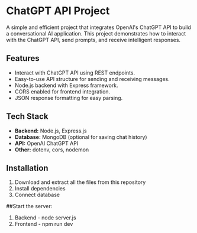 # ChatGPT API Project

A simple and efficient project that integrates OpenAI's ChatGPT API to build a conversational AI application. This project demonstrates how to interact with the ChatGPT API, send prompts, and receive intelligent responses.

## Features

- Interact with ChatGPT API using REST endpoints.
- Easy-to-use API structure for sending and receiving messages.
- Node.js backend with Express framework.
- CORS enabled for frontend integration.
- JSON response formatting for easy parsing.

## Tech Stack

- **Backend:** Node.js, Express.js
- **Database:** MongoDB (optional for saving chat history)
- **API:** OpenAI ChatGPT API
- **Other:** dotenv, cors, nodemon

## Installation
1. Download and extract all the files from this repository
2. Install dependencies
3. Connect database


##Start the server:
1. Backend - node server.js
2. Frontend - npm run dev
